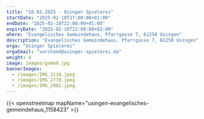 ```yaml
---
title: "10.02.2025 - Usinger Spielerei"
startDate: "2025-02-10T17:00:00+01:00"
endDate: "2025-02-10T22:00:00+01:00"
expiryDate: "2025-02-10T22:00:00+01:00"
where: "Evangelisches Gemeindehaus, Pfarrgasse 7, 61250 Usingen"
description: "Evangelisches Gemeindehaus, Pfarrgasse 7, 61250 Usingen"
orga: "Usinger Spielerei"
orgaEmail: "vorstand@usinger-spielerei.de"
weight: 4
image: images/game9.jpg
bannerImages:
  - /images/IMG_2118.jpeg
  - /images/IMG_2770.jpeg
  - /images/IMG_2982.jpeg
---
```

{{< openstreetmap mapName="usingen-evangelisches-gemeindehaus_1158423" >}}
